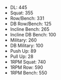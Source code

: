 * DL: 445
*  Squat: 355
*  Row/Bench: 331
*  DB Row/Bench: 125
*  Incline Bench: 265
*  Incline DB Bench: 100
*  Military: 260
*  DB Military: 100
*  Push Up: 89
*  Pull Up: 28
*  1RPM Squat: 740
*  1RPM Row: 590
*  1RPM Bench: 550
